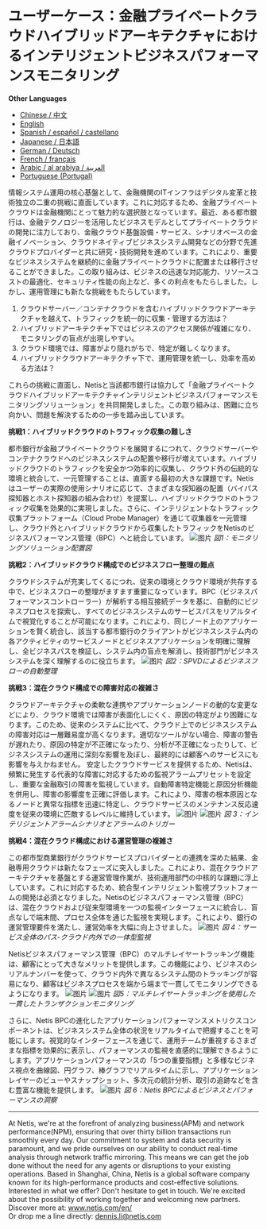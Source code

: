 # ユーザーケース：金融プライベートクラウドハイブリッドアーキテクチャにおけるインテリジェントビジネスパフォーマンスモニタリング


**Other Languages**

+ [Chinese / 中文](https://github.com/lvdeshuii/OverFlow/blob/main/docs/zh/Smart-Business-Performance-Monitoring-in-Financial-Private-Cloud-Hybrid-Architectures-zh.md)
+ [English](https://github.com/lvdeshuii/OverFlow/blob/main/docs/en/Smart-Business-Performance-Monitoring-in-Financial-Private-Cloud-Hybrid-Architectures-en.md)
+ [Spanish / español / castellano](https://github.com/lvdeshuii/OverFlow/blob/main/docs/es/Smart-Business-Performance-Monitoring-in-Financial-Private-Cloud-Hybrid-Architectures-es.md)
+ [Japanese / 日本語](https://github.com/lvdeshuii/OverFlow/blob/main/docs/ja/Smart-Business-Performance-Monitoring-in-Financial-Private-Cloud-Hybrid-Architectures-ja.md)
+ [German / Deutsch](https://github.com/lvdeshuii/OverFlow/blob/main/docs/de/Smart-Business-Performance-Monitoring-in-Financial-Private-Cloud-Hybrid-Architectures-de.md)
+ [French / français](https://github.com/lvdeshuii/OverFlow/blob/main/docs/fr/Smart-Business-Performance-Monitoring-in-Financial-Private-Cloud-Hybrid-Architectures-fr.md)
+ [Arabic / al arabiya / العربية](https://github.com/lvdeshuii/OverFlow/blob/main/docs/ar/Smart-Business-Performance-Monitoring-in-Financial-Private-Cloud-Hybrid-Architectures-ar.md)
+ [Portuguese (Portugal)](https://github.com/lvdeshuii/OverFlow/blob/main/docs/pt/Smart-Business-Performance-Monitoring-in-Financial-Private-Cloud-Hybrid-Architectures-pt.md)



情報システム運用の核心基盤として、金融機関のITインフラはデジタル変革と技術独立の二重の挑戦に直面しています。これに対応するため、金融プライベートクラウドは金融機関にとって魅力的な選択肢となっています。最近、ある都市銀行は、金融テクノロジーを活用したビジネスモデルとしてプライベートクラウドの開発に注力しており、金融クラウド基盤設備・サービス、シナリオベースの金融イノベーション、クラウドネイティブビジネスシステム開発などの分野で先進クラウドプロバイダーと共に研究・技術開発を進めています。これにより、重要なビジネスシステムを継続的に金融プライベートクラウドに配置または移行させることができました。この取り組みは、ビジネスの迅速な対応能力、リソースコストの最適化、セキュリティ性能の向上など、多くの利点をもたらしました。しかし、運用管理にも新たな挑戦をもたらしています。

1. クラウドサーバー／コンテナクラウドを含むハイブリッドクラウドアーキテクチャを越えて、トラフィックを統一的に収集・管理する方法は？
2. ハイブリッドアーキテクチャ下ではビジネスのアクセス関係が複雑になり、モニタリングの盲点が出現しやすい。
3. クラウド環境では、障害がより隠れがちで、特定が難しくなります。
4. ハイブリッドクラウドアーキテクチャ下で、運用管理を統一し、効率を高める方法は？

これらの挑戦に直面し、Netisと当該都市銀行は協力して「金融プライベートクラウドハイブリッドアーキテクチャインテリジェントビジネスパフォーマンスモニタリングソリューション」を共同開発しました。この取り組みは、困難に立ち向かい、問題を解決するための一歩を踏み出しています。

**挑戦1：ハイブリッドクラウドのトラフィック収集の難しさ**

都市銀行が金融プライベートクラウドを展開するにつれて、クラウドサーバーやコンテナクラウドへのビジネスシステムの配置や移行が増えています。ハイブリッドクラウドのトラフィックを安全かつ効率的に収集し、クラウド外の伝統的な環境と統合して、一元管理することは、直面する最初の大きな課題です。Netisはユーザーの実際の使用シナリオに応じて、さまざまな探知器の配置（バイパス探知器とホスト探知器の組み合わせ）を提案し、ハイブリッドクラウドのトラフィック収集を効果的に実現しました。さらに、インテリジェントなトラフィック収集プラットフォーム（Cloud Probe Manager）を通じて収集器を一元管理し、クラウド外とハイブリッドクラウドから収集したトラフィックをNetisのビジネスパフォーマンス管理（BPC）へと統合しています。
![图片](https://mmbiz.qpic.cn/mmbiz_jpg/o672k3fsicq3aiabrR0ibCBLmsV6iae9IV8eicSYpc2jHwmXaszCfF6HXqPXXba4nFMFro0zT1qjp3Vzjz9b6vuojuw/640?wx_fmt=jpeg&wxfrom=5&wx_lazy=1&wx_co=1)
*図1：モニタリングソリューション配置図*

**挑戦2：ハイブリッドクラウド構成でのビジネスフロー整理の難点**

クラウドシステムが充実してくるにつれ、従来の環境とクラウド環境が共存する中で、ビジネスフローの整理がますます重要になっています。BPC（ビジネスパフォーマンスコントローラー）が解析する相互接続データを基に、自動的にビジネスプロセスを探索し、すべてのビジネスシステムのサービスパスをリアルタイムで視覚化することが可能になります。これにより、同じノード上のアプリケーションを賢く統合し、該当する都市銀行のクライアントがビジネスシステム内の各アクティビティのサービスノードとビジネスアプリケーションを明確に理解し、全ビジネスパスを検証し、システム内の盲点を解消し、技術部門がビジネスシステムを深く理解するのに役立ちます。 
![图片](https://mmbiz.qpic.cn/mmbiz_jpg/o672k3fsicq3aiabrR0ibCBLmsV6iae9IV8eOnrHmIC2n9WcbibYwPFRPQPZ96KHdQiahRjibd6tGibHPuYzUFLbjV6thQ/640?wx_fmt=jpeg&wxfrom=5&wx_lazy=1&wx_co=1)
*図2：SPVDによるビジネスフローの自動整理*

**挑戦3：混在クラウド構成での障害対応の複雑さ**

クラウドアーキテクチャの柔軟な連携やアプリケーションノードの動的な変更などにより、クラウド環境では障害が表面化しにくく、原因の特定がより困難になります。このため、従来のシステムに比べて、クラウド上でのビジネスシステムの障害対応は一層難易度が高くなります。適切なツールがない場合、障害の警告が遅れたり、原因の特定が不正確になったり、分析が不正確になったりして、ビジネスシステムの運用に深刻な影響を及ぼし、最終的には顧客へのサービスにも影響を与えかねません。 安定したクラウドサービスを提供するため、Netisは、頻繁に発生する代表的な障害に対応するための監視アラームプリセットを設定し、重要な金融取引の障害を監視しています。自動障害特定機能と原因分析機能を併用し、障害の影響度を正確に評価します。これにより、障害の根本原因となるノードと異常な指標を迅速に特定し、クラウドサービスのメンテナンス反応速度を従来の環境に匹敵するレベルに維持しています。 
![图片](https://mmbiz.qpic.cn/mmbiz_jpg/o672k3fsicq3aiabrR0ibCBLmsV6iae9IV8eZ07v3TGgWRswlTmhibicHKBdZia0OPxTMQxwHORfmGqvnMiahsTTYYJUuQ/640?wx_fmt=jpeg&wxfrom=5&wx_lazy=1&wx_co=1)
![图片](https://mmbiz.qpic.cn/mmbiz_jpg/o672k3fsicq3aiabrR0ibCBLmsV6iae9IV8ePCCCibQxF2DIvaTDHkIeTTBOTJs7MPO6BooPryicOAkZSsEcEYhXd1rw/640?wx_fmt=jpeg&wxfrom=5&wx_lazy=1&wx_co=1)
*図 3：インテリジェントアラームシナリオとアラームのトリガー*

**挑戦4：混在クラウド構成における運営管理の複雑さ**

この都市型商業銀行がクラウドサービスプロバイダーとの連携を深めた結果、金融専用クラウドは新たなフェーズに突入しました。これにより、混在クラウドアーキテクチャを基盤とする運営管理作業が、技術運用部門の中核的な課題に浮上しています。これに対応するため、統合型インテリジェント監視プラットフォームの開発は必須となりました。Netisのビジネスパフォーマンス管理（BPC）は、混在クラウドおよび従来型環境を一つの監視インターフェースに統合し、盲点なしで端末間、プロセス全体を通じた監視を実現します。これにより、銀行の運営管理要件を満たし、運営効率を大幅に向上させました。 
![图片](https://mmbiz.qpic.cn/mmbiz_jpg/o672k3fsicq3aiabrR0ibCBLmsV6iae9IV8e7XjvzyrIL4l0ibJ9MQfBgGpdOMHve9iclMQvEicNURHvY5vx8kC9agXDg/640?wx_fmt=jpeg&wxfrom=5&wx_lazy=1&wx_co=1)
*図 4：サービス全体のパス-クラウド内外での一体型監視*

Netisビジネスパフォーマンス管理（BPC）のマルチレイヤートラッキング機能は、顧客にとって大きなメリットを提供します。この機能により、ビジネスのシリアルナンバーを使って、クラウド内外で異なるシステム間のトラッキングが容易になり、顧客はビジネスプロセスを端から端まで一貫してモニタリングできるようになります。 
![图片](https://mmbiz.qpic.cn/mmbiz_jpg/o672k3fsicq3aiabrR0ibCBLmsV6iae9IV8e2FTsia5XDYUnrfSlSbyrjmAibyuG1Dxa3Fp29w1nJXbcNoh5MAVTVVyw/640?wx_fmt=jpeg&wxfrom=5&wx_lazy=1&wx_co=1)
![图片](https://mmbiz.qpic.cn/mmbiz_jpg/o672k3fsicq3aiabrR0ibCBLmsV6iae9IV8e9mAK5j45wGqhT1bMceXP5BV6pcDiaKHv5fa0LRTib5O3VCtW49mSfMWQ/640?wx_fmt=jpeg&wxfrom=5&wx_lazy=1&wx_co=1)
*図5：マルチレイヤートラッキングを使用した一貫したトランザクションモニタリング*

さらに、Netis BPCの進化したアプリケーションパフォーマンスメトリクスコンポーネントは、ビジネスシステム全体の状況をリアルタイムで把握することを可能にします。視覚的なインターフェースを通じて、運用チームが重視するさまざまな指標を効果的に表示し、パフォーマンスの監視を直感的に理解できるようにします。アプリケーションパフォーマンスの「5つの重要指標」と多様なビジネス視点を曲線図、円グラフ、棒グラフでリアルタイムに示し、アプリケーションレイヤーのビューやスナップショット、多次元の統計分析、取引の追跡などを含む豊富な機能を提供します。 
![图片](https://mmbiz.qpic.cn/mmbiz_jpg/o672k3fsicq3aiabrR0ibCBLmsV6iae9IV8e7mMSVibHAvuc6M4icWmYcK574PkxXfXL2ibric5mkAcF1AibM1RwWLV3HdA/640?wx_fmt=jpeg&wxfrom=5&wx_lazy=1&wx_co=1)
*図 6：Netis BPCによるビジネスとパフォーマンスの洞察*
***
At Netis, we're at the forefront of analyzing business(APM) and network performance(NPM), ensuring that over thirty billion transactions run smoothly every day. Our commitment to system and data security is paramount, and we pride ourselves on our ability to conduct real-time analysis through network traffic mirroring. This means we can get the job done without the need for any agents or disruptions to your existing operations. Based in Shanghai, China, Netis is a global software company known for its high-performance products and cost-effective solutions. Interested in what we offer? Don't hesitate to get in touch. We're excited about the possibility of working together and welcoming new partners.  
Discover more at: www.netis.com/en/  
Or drop me a line directly: dennis.li@netis.com
